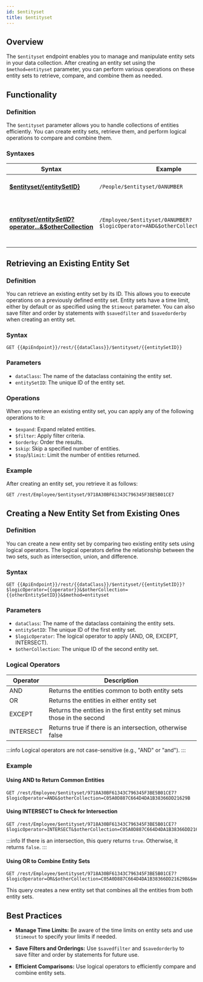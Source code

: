 ```yaml
---
id: $entityset
title: $entityset 
---
```



## Overview

The `$entityset` endpoint enables you to manage and manipulate entity sets in your data collection. After creating an entity set using the `$method=entityset` parameter, you can perform various operations on these entity sets to retrieve, compare, and combine them as needed.



## Functionality


### Definition

The `$entityset` parameter allows you to handle collections of entities efficiently. You can create entity sets, retrieve them, and perform logical operations to compare and combine them.


### Syntaxes

| Syntax | Example | Description |
|--------|---------|-------------|
| [**$entityset/{entitySetID}**](#retrieving-an-existing-entity-set) | `/People/$entityset/0ANUMBER` | Retrieves an existing entity set |
| [**$entityset/{entitySetID}?$operator...&$otherCollection**](#creating-a-new-entity-set-from-existing-ones) | `/Employee/$entityset/0ANUMBER?$logicOperator=AND&$otherCollection=C0ANUMBER` | Creates a new entity set by comparing existing entity sets |



## Retrieving an Existing Entity Set

### Definition

You can retrieve an existing entity set by its ID. This allows you to execute operations on a previously defined entity set. Entity sets have a time limit, either by default or as specified using the `$timeout` parameter. You can also save filter and order by statements with `$savedfilter` and `$savedorderby` when creating an entity set.

### Syntax

```
GET {{ApiEndpoint}}/rest/{{dataClass}}/$entityset/{{entitySetID}}
```

### Parameters

- `dataClass`: The name of the dataclass containing the entity set.
- `entitySetID`: The unique ID of the entity set.

### Operations

When you retrieve an existing entity set, you can apply any of the following operations to it:

- `$expand`: Expand related entities.
- `$filter`: Apply filter criteria.
- `$orderby`: Order the results.
- `$skip`: Skip a specified number of entities.
- `$top`/`$limit`: Limit the number of entities returned.

### Example

After creating an entity set, you retrieve it as follows:

```
GET /rest/Employee/$entityset/9718A30BF61343C796345F3BE5B01CE7
```

## Creating a New Entity Set from Existing Ones

### Definition

You can create a new entity set by comparing two existing entity sets using logical operators. The logical operators define the relationship between the two sets, such as intersection, union, and difference.

### Syntax

```
GET {{ApiEndpoint}}/rest/{{dataClass}}/$entityset/{{entitySetID}}?$logicOperator={{operator}}&$otherCollection={{otherEntitySetID}}&$method=entityset
```

### Parameters

- `dataClass`: The name of the dataclass containing the entity sets.
- `entitySetID`: The unique ID of the first entity set.
- `$logicOperator`: The logical operator to apply (AND, OR, EXCEPT, INTERSECT).
- `$otherCollection`: The unique ID of the second entity set.

### Logical Operators

| Operator   | Description |
|------------|-------------|
| AND        | Returns the entities common to both entity sets |
| OR         | Returns the entities in either entity set |
| EXCEPT     | Returns the entities in the first entity set minus those in the second |
| INTERSECT  | Returns true if there is an intersection, otherwise false |

:::info
Logical operators are not case-sensitive (e.g., "AND" or "and").
:::


### Example

#### Using AND to Return Common Entities

```
GET /rest/Employee/$entityset/9718A30BF61343C796345F3BE5B01CE7?$logicOperator=AND&$otherCollection=C05A0D887C664D4DA1B38366DD21629B
```

#### Using INTERSECT to Check for Intersection

```
GET /rest/Employee/$entityset/9718A30BF61343C796345F3BE5B01CE7?$logicOperator=INTERSECT&$otherCollection=C05A0D887C664D4DA1B38366DD21629B
```

:::info
If there is an intersection, this query returns `true`. Otherwise, it returns `false`.
:::

#### Using OR to Combine Entity Sets

```
GET /rest/Employee/$entityset/9718A30BF61343C796345F3BE5B01CE7?$logicOperator=OR&$otherCollection=C05A0D887C664D4DA1B38366DD21629B&$method=entityset
```

This query creates a new entity set that combines all the entities from both entity sets.

## Best Practices

- **Manage Time Limits:** Be aware of the time limits on entity sets and use `$timeout` to specify your limits if needed.

- **Save Filters and Orderings:** Use `$savedfilter` and `$savedorderby` to save filter and order by statements for future use.

- **Efficient Comparisons:** Use logical operators to efficiently compare and combine entity sets.

